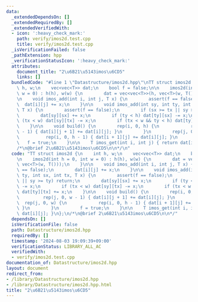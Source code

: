```yaml
---
data:
  _extendedDependsOn: []
  _extendedRequiredBy: []
  _extendedVerifiedWith:
  - icon: ':heavy_check_mark:'
    path: verify/imos2d.test.cpp
    title: verify/imos2d.test.cpp
  _isVerificationFailed: false
  _pathExtension: hpp
  _verificationStatusIcon: ':heavy_check_mark:'
  attributes:
    document_title: "2\u6B21\u5143imos\u6CD5"
    links: []
  bundledCode: "#line 1 \"Datastructure/imos2d.hpp\"\nTT struct imos2d {\n    int\
    \ h, w;\n    vec<vec<T>> dat;\n    bool f = false;\n\n    imos2d(int h = 0, int\
    \ w = 0) : h(h), w(w) {\n        dat = vec<vec<T>>(h, vec<T>(w, T()));\n    }\n\
    \n    void imos_add(int i, int j, T x) {\n        assert(f == false);\n      \
    \  dat[i][j] += x;\n    }\n\n    void imos_add(int sy, int ty, int sx, int tx,\
    \ T x) {\n        assert(f == false);\n        if (sx >= tx || sy >= ty) return;\n\
    \        dat[sy][sx] += x;\n        if (ty < h) dat[ty][sx] -= x;\n        if\
    \ (tx < w) dat[sy][tx] -= x;\n        if (tx < w && ty < h) dat[ty][tx] += x;\n\
    \    }\n\n    void build() {\n        rep(i, 0, h) {\n            rep(j, 0, w\
    \ - 1) { dat[i][j + 1] += dat[i][j]; }\n        }\n        rep(j, 0, w) {\n  \
    \          rep(i, 0, h - 1) { dat[i + 1][j] += dat[i][j]; }\n        }\n     \
    \   f = true;\n    }\n\n    T imos_get(int i, int j) { return dat[i][j]; }\n};\n\
    /*\n@brief 2\u6B21\u5143imos\u6CD5\n\n*/\n"
  code: "TT struct imos2d {\n    int h, w;\n    vec<vec<T>> dat;\n    bool f = false;\n\
    \n    imos2d(int h = 0, int w = 0) : h(h), w(w) {\n        dat = vec<vec<T>>(h,\
    \ vec<T>(w, T()));\n    }\n\n    void imos_add(int i, int j, T x) {\n        assert(f\
    \ == false);\n        dat[i][j] += x;\n    }\n\n    void imos_add(int sy, int\
    \ ty, int sx, int tx, T x) {\n        assert(f == false);\n        if (sx >= tx\
    \ || sy >= ty) return;\n        dat[sy][sx] += x;\n        if (ty < h) dat[ty][sx]\
    \ -= x;\n        if (tx < w) dat[sy][tx] -= x;\n        if (tx < w && ty < h)\
    \ dat[ty][tx] += x;\n    }\n\n    void build() {\n        rep(i, 0, h) {\n   \
    \         rep(j, 0, w - 1) { dat[i][j + 1] += dat[i][j]; }\n        }\n      \
    \  rep(j, 0, w) {\n            rep(i, 0, h - 1) { dat[i + 1][j] += dat[i][j];\
    \ }\n        }\n        f = true;\n    }\n\n    T imos_get(int i, int j) { return\
    \ dat[i][j]; }\n};\n/*\n@brief 2\u6B21\u5143imos\u6CD5\n\n*/"
  dependsOn: []
  isVerificationFile: false
  path: Datastructure/imos2d.hpp
  requiredBy: []
  timestamp: '2024-08-03 19:09:39+09:00'
  verificationStatus: LIBRARY_ALL_AC
  verifiedWith:
  - verify/imos2d.test.cpp
documentation_of: Datastructure/imos2d.hpp
layout: document
redirect_from:
- /library/Datastructure/imos2d.hpp
- /library/Datastructure/imos2d.hpp.html
title: "2\u6B21\u5143imos\u6CD5"
---
```

